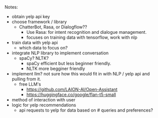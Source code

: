 Notes:
* obtain yelp api key
* choose framework / library
  * ChatterBot, Rasa, or Dialogflow??
    * Use Rasa: for intent recognition and dialogue management.
    * focuses on training data with tensorflow, work with nlp
* train data with yelp api
  * which data to focus on?
* integrate NLP library to implement conversation
  * spaCy? NLTK?
    * spaCy efficient but less beginner friendly.
    * NLTK more begginer friendly
* implement llm? not sure how this would fit in with NLP / yelp api and pulling from it.
  * free LLM's
    * https://github.com/LAION-AI/Open-Assistant
    * https://huggingface.co/google/flan-t5-small
* method of interaction with user
* logic for yelp recommendations
  * api requests to yelp for data based on # queries and preferences?